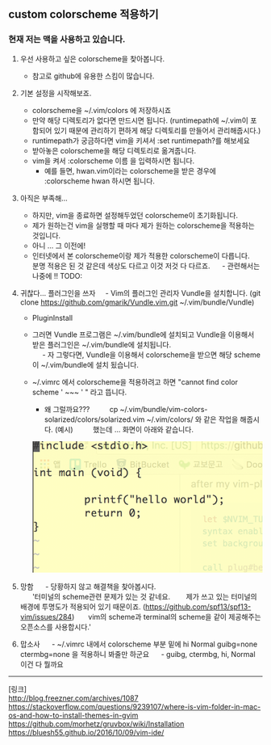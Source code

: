 ## custom colorscheme 적용하기


### 현재 저는 맥을 사용하고 있습니다.

1. 우선 사용하고 싶은 colorscheme을 찾아봅니다.
      - 참고로 github에 유용한 스킴이 많습니다.
2. 기본 설정을 시작해보죠.
      - colorscheme을 ~/.vim/colors 에 저장하시죠
      - 만약 해당 디렉토리가 없다면 만드시면 됩니다. (runtimepath에 ~/.vim이 포함되어 있기 때문에 관리하기 편하게 해당 디렉토리를 만들어서 관리해줍시다.)
      - runtimepath가 궁금하다면 vim을 키셔서 :set runtimepath?를 해보세요
      - 받아놓은 colorscheme을 해당 디렉토리로 옮겨줍니다.
      - vim을 켜서 :colorscheme 이름 을 입력하시면 됩니다.
           
           * 예를 들면, hwan.vim이라는 colorscheme을 받은 경우에 :colorscheme hwan 하시면 됩니다.
3. 아직은 부족해...
      - 하지만, vim을 종료하면 설정해두었던 colorscheme이 초기화됩니다.
      - 제가 원하는건 vim을 실행할 때 마다 제가 원하는 colorscheme을 적용하는 것입니다.
      - 아니 ... 그 이전에!
      - 인터넷에서 본 colorscheme이랑 제가 적용한 colorscheme이 다릅니다.  
        분명 적용은 된 것 같은데 색상도 다르고 이것 저것 다 다르죠.
      - 관련해서는 나중에 !! TODO:
      
4. 귀찮다... 플러그인을 쓰자
      - Vim의 플러그인 관리자 Vundle을 설치합니다. (git clone https://github.com/gmarik/Vundle.vim.git ~/.vim/bundle/Vundle)
      - PluginInstall
      - 그러면 Vundle 프로그램은 ~/.vim/bundle에 설치되고 Vundle을 이용해서 받은 플러그인은  ~/.vim/bundle에 설치됩니다.       
      - 자 그렇다면, Vundle을 이용해서 colorscheme을 받으면 해당 scheme이 ~/.vim/bundle에 설치 됬습니다.
      - ~/.vimrc 에서 colorscheme을 적용하려고 하면 "cannot find color scheme ' ~~~ ' " 라고 뜹니다.
          
          + 왜 그럴까요???
          cp ~/.vim/bundle/vim-colors-solarized/colors/solarized.vim ~/.vim/colors/ 와 같은 작업을 해줍시다. (예시)
          했는데 ... 화면이 아래와 같습니다.
          
          ![fail](./fail_vimcolor.png)
          
5. 망함
      - 당황하지 않고 해결책을 찾아봅시다.  
        '터미널의 scheme관련 문제가 있는 것 같네요. 
        제가 쓰고 있는 터미널의 배경에 투명도가 적용되어 있기 때문이죠. (https://github.com/spf13/spf13-vim/issues/284)
        vim의 scheme과 terminal의 scheme을 같이 제공해주는 오픈소스를 사용합시다.'
      
6. 맙소사
      - ~/.vimrc 내에서 colorscheme 부분 밑에 hi Normal guibg=none ctermbg=none 을 적용하니 봐줄만 하군요
      - guibg, ctermbg, hi, Normal 이건 다 뭘까요
          
          
---
[링크]  
http://blog.freezner.com/archives/1087  
https://stackoverflow.com/questions/9239107/where-is-vim-folder-in-mac-os-and-how-to-install-themes-in-gvim  
https://github.com/morhetz/gruvbox/wiki/Installation  
https://bluesh55.github.io/2016/10/09/vim-ide/  
